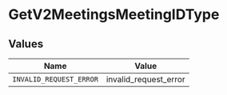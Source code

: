 # GetV2MeetingsMeetingIDType


## Values

| Name                    | Value                   |
| ----------------------- | ----------------------- |
| `INVALID_REQUEST_ERROR` | invalid_request_error   |